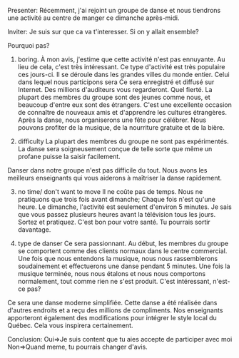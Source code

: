 Presenter: 
Récemment, j'ai rejoint un groupe de danse et nous tiendrons une activité au centre de manger ce dimanche après-midi. 

Inviter: 
Je suis sur que ca va t'interesser. Si on y allait ensemble? 

Pourquoi pas?
1. boring. 
À mon avis, j'estime que cette activité n'est pas ennuyante. Au lieu de cela, c'est très intéressant.
Ce type d'activité est très populaire ces jours-ci. Il se déroule dans les grandes villes du monde entier. Celui dans lequel nous participons sera Ce sera enregistré et diffusé sur Internet. Des millions d'auditeurs vous regarderont. Quel fierté.
La plupart des membres du groupe sont des jeunes comme nous, et beaucoup d'entre eux sont des étrangers. C'est une excellente occasion de connaître de nouveaux amis et d'apprendre les cultures étrangères.
Après la danse, nous organiserons une fête pour célébrer. Nous pouvons profiter de la musique, de la nourriture gratuite et de la bière.


2. difficulty
La plupart des membres du groupe ne sont pas expérimentés. La danse sera soigneusement conçue de telle sorte que même un profane puisse la saisir facilement.

Danser dans notre groupe n'est pas difficile du tout. Nous avons les meilleurs enseignants qui vous aiderons à maîtriser la danse rapidement.

3. no time/ don't want to move
Il ne coûte pas de temps. Nous ne pratiquons que trois fois avant dimanche; Chaque fois n'est qu'une heure. Le dimanche, l'activité est seulement d'environ 5 minutes. Je sais que vous passez plusieurs heures avant la télévision tous les jours. Sortez et pratiquez. C'est bon pour votre santé.
Tu pourrais sortir davantage. 

4. type de danser
Ce sera passionnant. Au début, les membres du groupe se comportent comme des clients normaux dans le centre commercial. Une fois que nous entendons la musique, nous nous rassemblerons soudainement et effectuerons une danse pendant 5 minutes. Une fois la musique terminée, nous nous étalons et nous nous comportons normalement, tout comme rien ne s'est produit. C'est intéressant, n'est-ce pas?

Ce sera une danse moderne simplifiée. Cette danse a été réalisée dans d'autres endroits et a reçu des millions de compliments. Nos enseignants apporteront également des modifications pour intégrer le style local du Québec. Cela vous inspirera certainement.

Conclusion:
Oui=>Je suis content que tu aies accepte de participer avec moi
Non=>Quand meme, tu pourrais changer d'avis.
